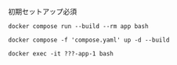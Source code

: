 初期セットアップ必須

```
docker compose run --build --rm app bash
```

```
docker compose -f 'compose.yaml' up -d --build
```

```
docker exec -it ???-app-1 bash
```

